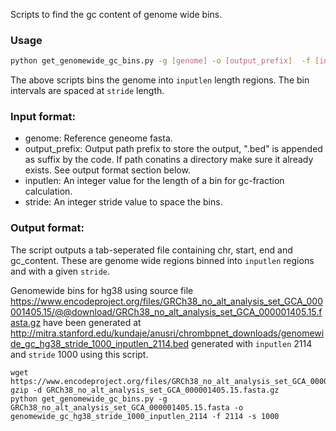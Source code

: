 Scripts to find the gc content of genome wide bins.

### Usage

```bash 
python get_genomewide_gc_bins.py -g [genome] -o [output_prefix]  -f [inputlen] -s [stride]
```

The above scripts bins the genome into `inputlen` length regions. The bin intervals are spaced at `stride` length.

### Input format:

- genome: Reference geneome fasta.
- output_prefix: Output path prefix to store the output, ".bed" is appended as suffix by the code. If path conatins a directory make sure it already exists. See output format section below.
- inputlen: An integer value for the length of a bin for gc-fraction calculation.
- stride: An integer stride value to space the bins.

### Output format:

The script outputs a tab-seperated file containing chr, start, end and gc_content. These are genome wide regions binned into `inputlen` regions and with a given `stride`.

Genomewide bins for hg38 using source file https://www.encodeproject.org/files/GRCh38_no_alt_analysis_set_GCA_000001405.15/@@download/GRCh38_no_alt_analysis_set_GCA_000001405.15.fasta.gz have been generated
at  http://mitra.stanford.edu/kundaje/anusri/chrombpnet_downloads/genomewide_gc_hg38_stride_1000_inputlen_2114.bed generated with `inputlen` 2114 and `stride` 1000 using this script.

```
wget https://www.encodeproject.org/files/GRCh38_no_alt_analysis_set_GCA_000001405.15/@@download/GRCh38_no_alt_analysis_set_GCA_000001405.15.fasta.gz
gzip -d GRCh38_no_alt_analysis_set_GCA_000001405.15.fasta.gz
python get_genomewide_gc_bins.py -g GRCh38_no_alt_analysis_set_GCA_000001405.15.fasta -o genomewide_gc_hg38_stride_1000_inputlen_2114 -f 2114 -s 1000
```
